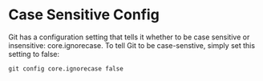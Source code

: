 # Case Sensitive Config

Git has a configuration setting that tells it whether to be case sensitive or insensitive: core.ignorecase. To tell Git to be case-senstive, simply set this setting to false:
```
git config core.ignorecase false
```
